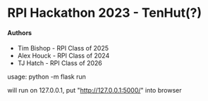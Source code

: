 # RPI Hackathon 2023 - TenHut(?)

#### Authors

- Tim Bishop - RPI Class of 2025
- Alex Houck - RPI Class of 2024
- TJ Hatch - RPI Class of 2026


usage: python -m flask run

will run on 127.0.0.1, put "http://127.0.0.1:5000/" into browser

